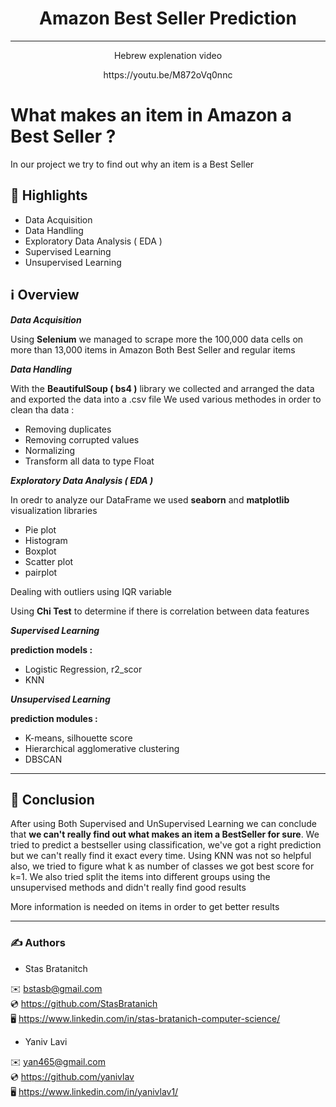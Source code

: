 <h1 align="center">Amazon Best Seller Prediction</h1>

***

<p align="center">Hebrew explenation video</p>
<p align="center">https://youtu.be/M872oVq0nnc</p>

# What makes an item in Amazon  a Best Seller ?

In our project we try to find out why an item is a Best Seller

## 🌟 Highlights

- Data Acquisition
- Data Handling
- Exploratory Data Analysis ( EDA )
- Supervised Learning
- Unsupervised Learning

## ℹ️ Overview

***Data Acquisition***

Using **Selenium** we managed to scrape more the 100,000 data cells on more than 13,000 items in Amazon
Both Best Seller and regular items

***Data Handling***

With the **BeautifulSoup ( bs4 )** library we collected and arranged the data and exported the data into a .csv file
We used various methodes in order to clean tha data : 
- Removing duplicates 
- Removing corrupted values 
- Normalizing
- Transform all data to type Float

***Exploratory Data Analysis ( EDA )***

In oredr to analyze our DataFrame we used **seaborn** and **matplotlib** visualization libraries
- Pie plot
- Histogram
- Boxplot
- Scatter plot
- pairplot

Dealing with outliers using IQR variable

Using **Chi Test** to determine if there is correlation between data features

***Supervised Learning***

**prediction models :**
- Logistic Regression, r2_scor
- KNN

***Unsupervised Learning***

**prediction modules :**
- K-means, silhouette score
- Hierarchical agglomerative clustering
- DBSCAN

***

## 📑 Conclusion

After using Both Supervised and UnSupervised Learning we can conclude that **we can't really find out what makes an item a BestSeller for sure**. We tried to predict a
bestseller using classification, we've got a right prediction but we can't really find it exact every time. Using KNN was not so helpful also, we tried to figure what
k as number of classes we got best score for k=1. We also tried split the items into different groups using the unsupervised methods and didn't really find good
results

More information is needed on items in order to get better results

***

### ✍️ Authors

- Stas Bratanitch

✉️ [bstasb@gmail.com](url)  
💿 https://github.com/StasBratanich  
🖥️ https://www.linkedin.com/in/stas-bratanich-computer-science/  

- Yaniv Lavi

✉️ [yan465@gmail.com](url)  
💿 https://github.com/yanivlav  
🖥️ https://www.linkedin.com/in/yanivlav1/  
